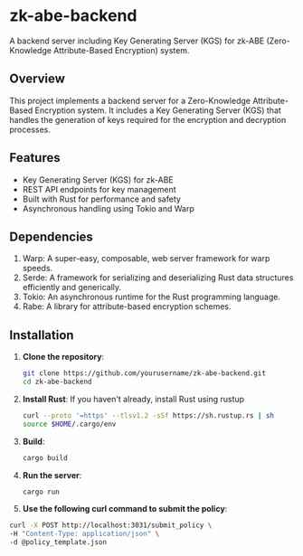 # zk-abe-backend

A backend server including Key Generating Server (KGS) for zk-ABE (Zero-Knowledge Attribute-Based Encryption) system.

## Overview

This project implements a backend server for a Zero-Knowledge Attribute-Based Encryption system. It includes a Key Generating Server (KGS) that handles the generation of keys required for the encryption and decryption processes.

## Features

- Key Generating Server (KGS) for zk-ABE
- REST API endpoints for key management
- Built with Rust for performance and safety
- Asynchronous handling using Tokio and Warp

## Dependencies

  1. Warp: A super-easy, composable, web server framework for warp speeds.
  2. Serde: A framework for serializing and deserializing Rust data structures efficiently and generically.
  3. Tokio: An asynchronous runtime for the Rust programming language.
  4. Rabe: A library for attribute-based encryption schemes.


## Installation

1. **Clone the repository**:
   ```bash
   git clone https://github.com/yourusername/zk-abe-backend.git
   cd zk-abe-backend
   
2. **Install Rust**:
    If you haven't already, install Rust using rustup
   ```bash
   curl --proto '=https' --tlsv1.2 -sSf https://sh.rustup.rs | sh
   source $HOME/.cargo/env

3. **Build**:
   ```bash
   cargo build

4. **Run the server**:
   ```bash
   cargo run

5. **Use the following curl command to submit the policy**:

```bash
curl -X POST http://localhost:3031/submit_policy \
-H "Content-Type: application/json" \
-d @policy_template.json


   
 
